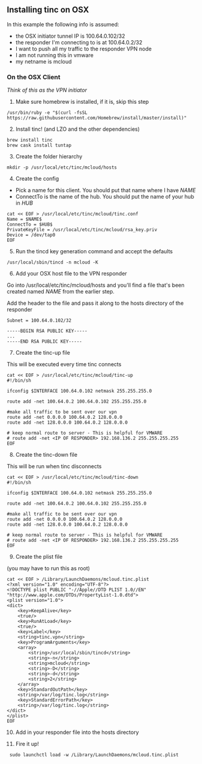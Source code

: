 ## Installing tinc on OSX


In this example the following info is assumed:

- the OSX initiator tunnel IP is 100.64.0.102/32
- the responder I'm connecting to is at 100.64.0.2/32
- I want to push all my traffic to the responder VPN node
- I am not running this in vmware
- my netname is mcloud

### On the OSX Client

*Think of this as the VPN initiator*

1. Make sure homebrew is installed, if it is, skip this step
```
/usr/bin/ruby -e "$(curl -fsSL https://raw.githubusercontent.com/Homebrew/install/master/install)"
```

2. Install tinc! (and LZO and the other dependencies)
```
brew install tinc
brew cask install tuntap
```

3. Create the folder hierarchy
```
mkdir -p /usr/local/etc/tinc/mcloud/hosts
```

4. Create the config

- Pick a name for this client. You should put that name where I have $NAME$
- ConnectTo is the name of the hub. You should put the name of your hub in $HUB$


```
cat << EOF > /usr/local/etc/tinc/mcloud/tinc.conf
Name = $NAME$
ConnectTo = $HUB$
PrivateKeyFile = /usr/local/etc/tinc/mcloud/rsa_key.priv
Device = /dev/tap0
EOF
```

5. Run the tincd key generation command and accept the defaults

```
/usr/local/sbin/tincd -n mcloud -K
```

6. Add your OSX host file to the VPN responder

Go into /usr/local/etc/tinc/mcloud/hosts and you'll find a file
that's been created named $NAME$ from the earlier step.

Add the header to the file and pass it along to the hosts directory
of the responder

```
Subnet = 100.64.0.102/32

-----BEGIN RSA PUBLIC KEY-----
...
-----END RSA PUBLIC KEY-----
```

7. Create the tinc-up file

This will be executed every time tinc connects

```
cat << EOF > /usr/local/etc/tinc/mcloud/tinc-up
#!/bin/sh

ifconfig $INTERFACE 100.64.0.102 netmask 255.255.255.0

route add -net 100.64.0.2 100.64.0.102 255.255.255.0

#make all traffic to be sent over our vpn
route add -net 0.0.0.0 100.64.0.2 128.0.0.0
route add -net 128.0.0.0 100.64.0.2 128.0.0.0

# keep normal route to server - This is helpful for VMWARE
# route add -net <IP OF RESPONDER> 192.168.136.2 255.255.255.255
EOF

```

8. Create the tinc-down file

This will be run when tinc disconnects

```
cat << EOF > /usr/local/etc/tinc/mcloud/tinc-down
#!/bin/sh

ifconfig $INTERFACE 100.64.0.102 netmask 255.255.255.0

route add -net 100.64.0.2 100.64.0.102 255.255.255.0

#make all traffic to be sent over our vpn
route add -net 0.0.0.0 100.64.0.2 128.0.0.0
route add -net 128.0.0.0 100.64.0.2 128.0.0.0

# keep normal route to server - This is helpful for VMWARE
# route add -net <IP OF RESPONDER> 192.168.136.2 255.255.255.255
EOF
```

9. Create the plist file

(you may have to run this as root)

```
cat << EOF > /Library/LaunchDaemons/mcloud.tinc.plist
<?xml version="1.0" encoding="UTF-8"?>
<!DOCTYPE plist PUBLIC "-//Apple//DTD PLIST 1.0//EN" "http://www.apple.com/DTDs/PropertyList-1.0.dtd">
<plist version="1.0">
<dict>
    <key>KeepAlive</key>
    <true/>
    <key>RunAtLoad</key>
    <true/>
    <key>Label</key>
    <string>tinc.vpn</string>
    <key>ProgramArguments</key>
    <array>
        <string>/usr/local/sbin/tincd</string>
        <string>-n</string>
        <string>mcloud</string>
        <string>-D</string>
        <string>-d</string>
        <string>2</string>
    </array>
    <key>StandardOutPath</key>
    <string>/var/log/tinc.log</string>
    <key>StandardErrorPath</key>
    <string>/var/log/tinc.log</string>
</dict>
</plist>
EOF
```

10. Add in your responder file into the hosts directory

11. Fire it up!

```
 sudo launchctl load -w /Library/LaunchDaemons/mcloud.tinc.plist
 ```
